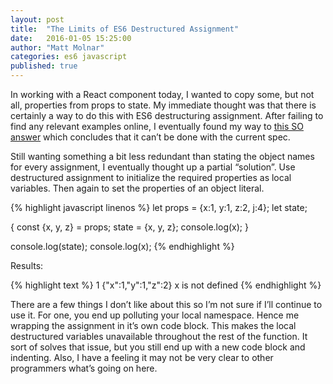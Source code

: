 ```yaml
---
layout: post
title:  "The Limits of ES6 Destructured Assignment"
date:   2016-01-05 15:25:00
author: "Matt Molnar"
categories: es6 javascript
published: true
---
```


In working with a React component today, I wanted to copy some, but not all, properties from props to state. My immediate thought was that there is certainly a way to do this with ES6 destructuring assignment. After failing to find any relevant examples online, I eventually found my way to [this SO answer][so] which concludes that it can’t be done with the current spec.

Still wanting something a bit less redundant than stating the object names for every assignment, I eventually thought up a partial “solution”. Use destructured assignment to initialize the required properties as local variables. Then again to set the properties of an object literal.

{% highlight javascript linenos %}
let props = {x:1, y:1, z:2, j:4};
let state;

{ 
  const {x, y, z} = props;
  state = {x, y, z};
  console.log(x);
}

console.log(state);
console.log(x);
{% endhighlight %}

Results:

{% highlight text %}
1
{"x":1,"y":1,"z":2}
x is not defined
{% endhighlight %}

There are a few things I don’t like about this so I’m not sure if I’ll continue to use it. For one, you end up polluting your local namespace. Hence me wrapping the assignment in it’s own code block. This makes the local destructured variables unavailable throughout the rest of the function. It sort of solves that issue, but you still end up with a new code block and indenting. Also, I have a feeling it may not be very clear to other programmers what’s going on here.

[so]: http://stackoverflow.com/a/29621542/119909
